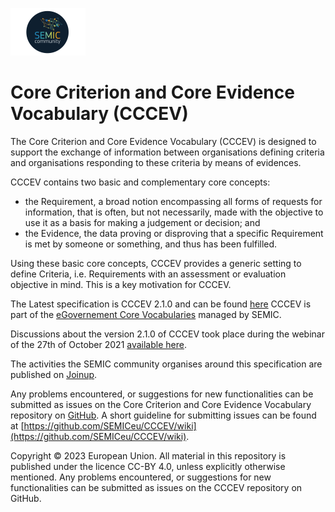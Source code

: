 ![SEMIC Core Vocabulary](/images/semic-icon-small.png)

# Core Criterion and Core Evidence Vocabulary (CCCEV)

The Core Criterion and Core Evidence Vocabulary (CCCEV) is designed to support the exchange of information between organisations defining criteria and organisations responding to these criteria by means of evidences.


CCCEV contains two basic and complementary core concepts:

*    the Requirement, a broad notion encompassing all forms of requests for information, that is often, but not necessarily, made with the objective to use it as a basis for making a judgement or decision; and
*    the Evidence, the data proving or disproving that a specific Requirement is met by someone or something, and thus has been fulfilled.

Using these basic core concepts, CCCEV provides a generic setting to define Criteria, i.e. Requirements with an assessment or evaluation objective in mind. This is a key motivation for CCCEV. 


The Latest specification is CCCEV 2.1.0 and can be found [here](https://semiceu.github.io/CCCEV/releases/2.1.0/) 
CCCEV is part of the [eGovernement Core Vocabularies](https://joinup.ec.europa.eu/collection/semantic-interoperability-community-semic/solution/e-government-core-vocabularies) managed by SEMIC. 



Discussions about the version 2.1.0 of CCCEV took place during the webinar of the 27th of October 2021 [available here](https://joinup.ec.europa.eu/collection/semic-support-centre/event/webinar-review-core-vocabularies).

The activities the SEMIC community organises around this specification are published on [Joinup](https://joinup.ec.europa.eu/collection/semantic-interoperability-community-semic/solution/core-criterion-and-core-evidence-vocabulary). 

Any problems encountered, or suggestions for new functionalities can be submitted as issues on the Core Criterion and Core Evidence Vocabulary repository on [GitHub](https://github.com/SEMICeu/CCCEV/issues). A short guideline for submitting issues can be found at [https://github.com/SEMICeu/CCCEV/wiki](https://github.com/SEMICeu/CCCEV/wiki).



Copyright © 2023 European Union. All material in this repository is published under the licence CC-BY 4.0, unless explicitly otherwise mentioned. Any problems encountered, or suggestions for new functionalities can be submitted as issues on the CCCEV repository on GitHub.
